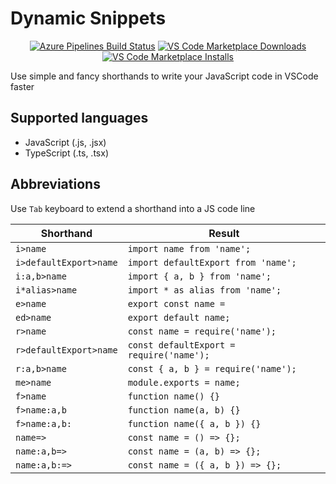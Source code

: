 # Dynamic Snippets

<p align="center">
  <a href="https://dev.azure.com/loonskai/dynamic-snippets/_build/latest?definitionId=2&branchName=master">
    <img alt="Azure Pipelines Build Status" src="https://dev.azure.com/loonskai/dynamic-snippets/_apis/build/status/loonskai.dynamic-snippets?branchName=master"></a>
    <a href="https://marketplace.visualstudio.com/items?itemName=loonskai.dynamic-snippets">
    <img alt="VS Code Marketplace Downloads" src="https://img.shields.io/visual-studio-marketplace/d/loonskai.dynamic-snippets"></a>
    <a href="https://marketplace.visualstudio.com/items?itemName=loonskai.dynamic-snippets">
    <img alt="VS Code Marketplace Installs" src="https://img.shields.io/visual-studio-marketplace/i/loonskai.dynamic-snippets"></a>
</p>

Use simple and fancy shorthands to write your JavaScript code in VSCode faster

## Supported languages
- JavaScript (.js, .jsx)
- TypeScript (.ts, .tsx)

## Abbreviations
Use `Tab` keyboard to extend a shorthand into a JS code line

|Shorthand|Result|
|---|---|
|`i>name`|`import name from 'name';`|
|`i>defaultExport>name`|`import defaultExport from 'name';`|
|`i:a,b>name`|`import { a, b } from 'name';`|
|`i*alias>name`|`import * as alias from 'name';`|
|`e>name`|`export const name = `|
|`ed>name`|`export default name;`|
|`r>name`|`const name = require('name');`|
|`r>defaultExport>name`|`const defaultExport = require('name');`|
|`r:a,b>name`|`const { a, b } = require('name');`|
|`me>name`|`module.exports = name;`|
|`f>name`|`function name() {}`|
|`f>name:a,b`|`function name(a, b) {}`|
|`f>name:a,b:`|`function name({ a, b }) {}`|
|`name=>`|`const name = () => {};`|
|`name:a,b=>`|`const name = (a, b) => {};`|
|`name:a,b:=>`|`const name = ({ a, b }) => {};`|
